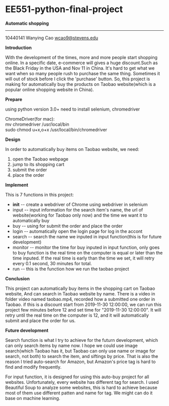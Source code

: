 EE551-python-final-project
=====
**Automatic shopping**
_____
10440141 
Wanying Cao 
wcao9@stevens.edu

**Introduction**

With the development of the times, more and more people start shopping online. In a specific date, e-commerce will gives a huge discount.Such as the Black Friday in the USA and Nov 11 in China. It's hard to get what we want when so many people rush to purchase the same thing. Sometimes it will out of stock before I click the 'purchase' button. So, this project is making for automatically buy the products on Taobao website(which is a popular online shopping website in China).

**Prepare**   

using python version 3.0+
need to install selenium, chromedriver

ChromeDriver(for mac):  
mv chromedriver /usr/local/bin  
sudo chmod u+x,o+x   /usr/local/bin/chromedriver  

**Design**  

In order to automatically buy items on Taobao website, we need:
1. open the Taobao webpage   
2. jump to its shopping cart  
3. submit the order   
4. place the order    

**Implement**

This is 7 functions in this project:

* __init__ -- create a webdriver of Chrome using webdriver in selenium
* input -- input information for the search item's name, the url of website(working for Taobao only now) and the time we want it to automatically buy
* buy -- using for submit the order and place the order
* login -- automatically open the login page for log in the accont
* search -- search the name we inputed in input function(this is for future development)
* monitor -- monitor the time for buy inputed in input function, only goes to buy function is the real time on the computer is equal or later than the time inputed. If the real time is early than the time we set, it will retry every 0.1 second, 30 minutes for total.
* run -- this is the function how we run the taobao project

**Conclusion**

This project can automatically buy items in the shopping cart on Taobao website, And can search in Taobao website by name.
There is a video in folder video named taobao.mp4, recorded how a submitted one order in Taobao. if this is a discount start from 2019-11-30 12:00:00, we can run this project few minutes before 12 and set time for "2019-11-30 12:00:00". It will retry until the real time on the computer is 12, and it will automatically submit and place the order for us.

**Future development**

Search function is what I try to achieve for the futurn development, which can only search items by name now. I hope we could use image search(which Taobao has it, but Taobao can only use name or image for search, not both) to search the item, and siftings by price. That is also the reason I tried auto-search for Amazon, but Amazon's price tag is hard to find and modify frequently.

For input function, it is designed for using this auto-buy project for all websites. Unfortunately, every website has different tag for search. I used Beautiful Soup to analyze some websites, this is hard to achieve because most of them use different patten and name for tag. We might can do it base on machine learning. 
